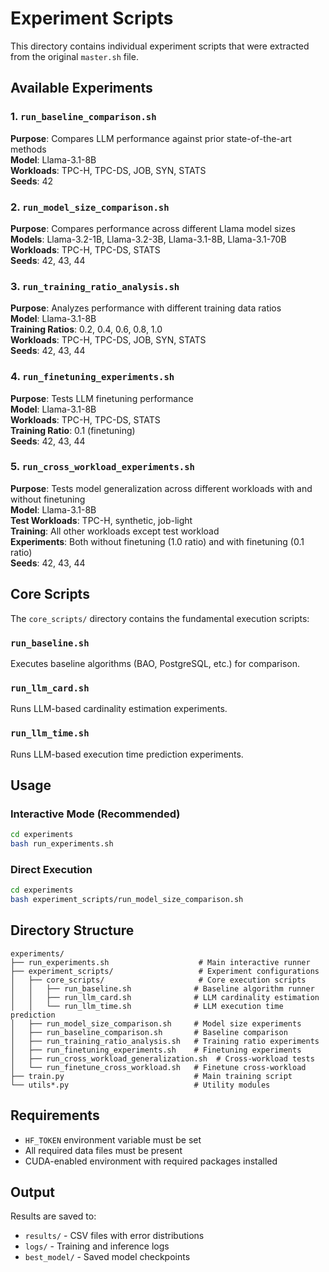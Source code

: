 # Experiment Scripts

This directory contains individual experiment scripts that were extracted from the original `master.sh` file.

## Available Experiments

### 1. `run_baseline_comparison.sh`
**Purpose**: Compares LLM performance against prior state-of-the-art methods  
**Model**: Llama-3.1-8B  
**Workloads**: TPC-H, TPC-DS, JOB, SYN, STATS  
**Seeds**: 42

### 2. `run_model_size_comparison.sh`
**Purpose**: Compares performance across different Llama model sizes  
**Models**: Llama-3.2-1B, Llama-3.2-3B, Llama-3.1-8B, Llama-3.1-70B  
**Workloads**: TPC-H, TPC-DS, STATS  
**Seeds**: 42, 43, 44

### 3. `run_training_ratio_analysis.sh`
**Purpose**: Analyzes performance with different training data ratios  
**Model**: Llama-3.1-8B  
**Training Ratios**: 0.2, 0.4, 0.6, 0.8, 1.0  
**Workloads**: TPC-H, TPC-DS, JOB, SYN, STATS  
**Seeds**: 42, 43, 44

### 4. `run_finetuning_experiments.sh`
**Purpose**: Tests LLM finetuning performance  
**Model**: Llama-3.1-8B  
**Workloads**: TPC-H, TPC-DS, STATS  
**Training Ratio**: 0.1 (finetuning)  
**Seeds**: 42, 43, 44

### 5. `run_cross_workload_experiments.sh`
**Purpose**: Tests model generalization across different workloads with and without finetuning  
**Model**: Llama-3.1-8B  
**Test Workloads**: TPC-H, synthetic, job-light  
**Training**: All other workloads except test workload  
**Experiments**: Both without finetuning (1.0 ratio) and with finetuning (0.1 ratio)  
**Seeds**: 42, 43, 44

## Core Scripts

The `core_scripts/` directory contains the fundamental execution scripts:

### `run_baseline.sh`
Executes baseline algorithms (BAO, PostgreSQL, etc.) for comparison.

### `run_llm_card.sh`
Runs LLM-based cardinality estimation experiments.

### `run_llm_time.sh`
Runs LLM-based execution time prediction experiments.

## Usage

### Interactive Mode (Recommended)
```bash
cd experiments
bash run_experiments.sh
```

### Direct Execution
```bash
cd experiments
bash experiment_scripts/run_model_size_comparison.sh
```

## Directory Structure

```
experiments/
├── run_experiments.sh                    # Main interactive runner
├── experiment_scripts/                   # Experiment configurations
│   ├── core_scripts/                     # Core execution scripts
│   │   ├── run_baseline.sh              # Baseline algorithm runner
│   │   ├── run_llm_card.sh              # LLM cardinality estimation
│   │   └── run_llm_time.sh              # LLM execution time prediction
│   ├── run_model_size_comparison.sh     # Model size experiments
│   ├── run_baseline_comparison.sh       # Baseline comparison
│   ├── run_training_ratio_analysis.sh   # Training ratio experiments
│   ├── run_finetuning_experiments.sh    # Finetuning experiments
│   ├── run_cross_workload_generalization.sh  # Cross-workload tests
│   └── run_finetune_cross_workload.sh   # Finetune cross-workload
├── train.py                             # Main training script
└── utils*.py                            # Utility modules
```

## Requirements

- `HF_TOKEN` environment variable must be set
- All required data files must be present
- CUDA-enabled environment with required packages installed

## Output

Results are saved to:
- `results/` - CSV files with error distributions
- `logs/` - Training and inference logs
- `best_model/` - Saved model checkpoints 